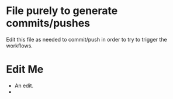 # File purely to generate commits/pushes

Edit this file as needed to commit/push in order to try to trigger the workflows.

# Edit Me

+ An edit.
+ 
